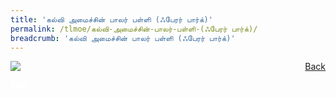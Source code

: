 ```yaml
---
title: 'கல்வி அமைச்சின் பாலர் பள்ளி (ஃபேரர் பார்க்)'
permalink: /tlmoe/கல்வி-அமைச்சின்-பாலர்-பள்ளி-(ஃபேரர் பார்க்)/
breadcrumb: 'கல்வி அமைச்சின் பாலர் பள்ளி (ஃபேரர் பார்க்)'
---
```

<a href="/gallery/தமிழ்மொழிக்-காட்சிக்கூடம்-tamil-exhibitions-c/preschool/" style="float:right;">Back</a>
 <img src="/images/MKFARRERPARK-TL.jpg"> <br/>


<div class="btntop"><a href="#top" style="text-decoration:none;"><span style="color:white"><b>Top</b></span></a></div>
